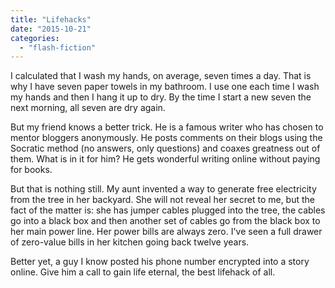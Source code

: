 ```yaml
---
title: "Lifehacks"
date: "2015-10-21"
categories: 
  - "flash-fiction"
---
```


I calculated that I wash my hands, on average, seven times a day. That is why I have seven paper towels in my bathroom. I use one each time I wash my hands and then I hang it up to dry. By the time I start a new seven the next morning, all seven are dry again.

But my friend knows a better trick. He is a famous writer who has chosen to mentor bloggers anonymously. He posts comments on their blogs using the Socratic method (no answers, only questions) and coaxes greatness out of them. What is in it for him? He gets wonderful writing online without paying for books.

But that is nothing still. My aunt invented a way to generate free electricity from the tree in her backyard. She will not reveal her secret to me, but the fact of the matter is: she has jumper cables plugged into the tree, the cables go into a black box and then another set of cables go from the black box to her main power line. Her power bills are always zero. I've seen a full drawer of zero-value bills in her kitchen going back twelve years.

Better yet, a guy I know posted his phone number encrypted into a story online. Give him a call to gain life eternal, the best lifehack of all.
